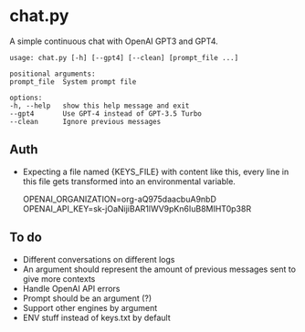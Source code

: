 # chat.py

A simple continuous chat with OpenAI GPT3 and GPT4.

    usage: chat.py [-h] [--gpt4] [--clean] [prompt_file ...]

    positional arguments:
    prompt_file  System prompt file

    options:
    -h, --help   show this help message and exit
    --gpt4       Use GPT-4 instead of GPT-3.5 Turbo
    --clean      Ignore previous messages

## Auth

-   Expecting a file named {KEYS_FILE} with content like this, every line in
    this file gets transformed into an environmental variable.

    OPENAI_ORGANIZATION=org-aQ975daacbuA9nbD
    OPENAI_API_KEY=sk-jOaNijiBAR1lWV9pKn6IuB8MIHT0p38R

## To do

-   Different conversations on different logs
-   An argument should represent the amount of previous messages sent to give more contexts
-   Handle OpenAI API errors
-   Prompt should be an argument (?)
-   Support other engines by argument
-   ENV stuff instead of keys.txt by default
